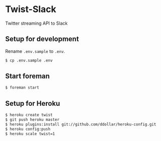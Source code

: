 # Twist-Slack

Twitter streaming API to Slack

## Setup for development

Rename `.env.sample` to `.env`.

```bash
$ cp .env.sample .env
```

## Start foreman

```bash
$ foreman start
```

## Setup for Heroku

```bash
$ heroku create twist
$ git push heroku master
$ heroku plugins:install git://github.com/ddollar/heroku-config.git
$ heroku config:push
$ heroku scale twist=1
```

